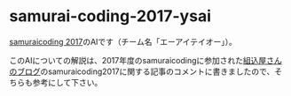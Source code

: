 # samurai-coding-2017-ysai

<a href="http://www.ipsj.or.jp/event/samuraicoding/2017-18/">samuraicoding 2017</a>のAIです（チーム名「エーアイテイオー」）。

このAIについての解説は、2017年度のsamuraicodingに参加された<a href="http://mikomiya.com/samurai-jockeys-algorithm/">組込屋さんのブログ</a>のsamuraicoding2017に関する記事のコメントに書きましたので、そちらも参考にして下さい。
